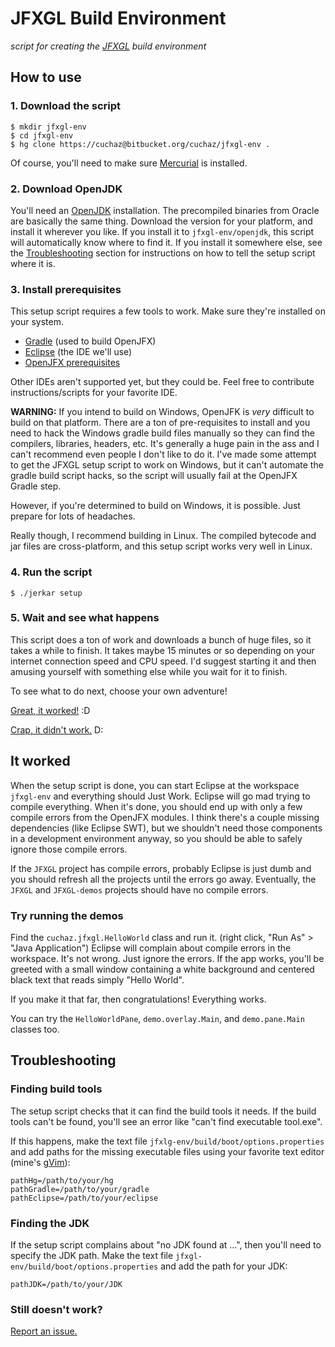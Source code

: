 
# JFXGL Build Environment

*script for creating the [JFXGL][jfxgl] build environment*

[jfxgl]: https://bitbucket.org/cuchaz/jfxgl


## How to use


### 1. Download the script
```
$ mkdir jfxgl-env
$ cd jfxgl-env
$ hg clone https://cuchaz@bitbucket.org/cuchaz/jfxgl-env .
```
Of course, you'll need to make sure [Mercurial][hg] is installed.

[hg]: https://www.mercurial-scm.org/


### 2. Download OpenJDK

You'll need an [OpenJDK][openjdk] installation. The precompiled binaries from Oracle are basically
the same thing. Download the version for your platform, and install it wherever you like.
If you install it to `jfxgl-env/openjdk`, this script will automatically know where to find it.
If you install it somewhere else, see the [Troubleshooting](#markdown-header-troubleshooting) section for
instructions on how to tell the setup script where it is.

[openjdk]: http://www.oracle.com/technetwork/java/javase/downloads/jdk8-downloads-2133151.html


### 3. Install prerequisites

This setup script requires a few tools to work. Make sure they're installed on your system.

 * [Gradle][gradle] (used to build OpenJFX)
 * [Eclipse][eclipse] (the IDE we'll use)
 * [OpenJFX prerequisites][openjfx-prereq]

Other IDEs aren't supported yet, but they could be. Feel free to contribute instructions/scripts
for your favorite IDE.

[gradle]: https://gradle.org/
[eclipse]: http://www.eclipse.org/
[openjfx-prereq]: https://wiki.openjdk.java.net/display/OpenJFX/Building+OpenJFX#BuildingOpenJFX-PlatformPrerequisites

**WARNING:** If you intend to build on Windows, OpenJFK is *very* difficult to build on that platform.
There are a ton of pre-requisites to install and you need to hack the Windows gradle build files manually
so they can find the compilers, libraries, headers, etc. It's generally a huge pain in the ass and I can't
recommend even people I don't like to do it. I've made some attempt to get the JFXGL setup script to work on Windows,
but it can't automate the gradle build script hacks, so the script will usually fail at the OpenJFX Gradle step.

However, if you're determined to build on Windows, it is possible. Just prepare for lots of headaches.

Really though, I recommend building in Linux. The compiled bytecode and jar files are cross-platform,
and this setup script works very well in Linux.


### 4. Run the script
```
$ ./jerkar setup
```


### 5. Wait and see what happens

This script does a ton of work and downloads a bunch of huge files, so it takes a while to finish.
It takes maybe 15 minutes or so depending on your internet connection speed and CPU speed.
I'd suggest starting it and then amusing yourself with something else while you wait for it to finish.

To see what to do next, choose your own adventure!

[Great, it worked!](#markdown-header-it-worked) :D

[Crap, it didn't work.](#markdown-header-troubleshooting) D:


## It worked

When the setup script is done, you can start Eclipse at the workspace `jfxgl-env` and everything should Just Work.
Eclipse will go mad trying to compile everything. When it's done, you should end up with only a few compile errors
from the OpenJFX modules. I think there's a couple missing dependencies (like Eclipse SWT), but we shouldn't need
those components in a development environment anyway, so you should be able to safely ignore those compile errors.

If the `JFXGL` project has compile errors, probably Eclipse is just dumb and you should refresh all the projects
until the errors go away. Eventually, the `JFXGL` and `JFXGL-demos` projects should have no compile errors.


### Try running the demos

Find the `cuchaz.jfxgl.HelloWorld` class and run it. (right click, "Run As" > "Java Application")
Eclipse will complain about compile errors in the workspace. It's not wrong. Just ignore the errors.
If the app works, you'll be greeted with a small window containing a white background and centered black
text that reads simply "Hello World".

If you make it that far, then congratulations! Everything works.

You can try the `HelloWorldPane`, `demo.overlay.Main`, and `demo.pane.Main` classes too.


## Troubleshooting


### Finding build tools

The setup script checks that it can find the build tools it needs.
If the build tools can't be found, you'll see an error like "can't find executable tool.exe".

If this happens, make the text file ``jfxlg-env/build/boot/options.properties`` and add paths for the
missing executable files using your favorite text editor (mine's [gVim][gvim]):
```
pathHg=/path/to/your/hg
pathGradle=/path/to/your/gradle
pathEclipse=/path/to/your/eclipse
```

[gvim]: http://www.vim.org/


### Finding the JDK

If the setup script complains about "no JDK found at ...", then you'll need to specify the JDK
path. Make the text file ``jfxgl-env/build/boot/options.properties`` and add the path for your JDK:
```
pathJDK=/path/to/your/JDK
```


### Still doesn't work?

[Report an issue.](https://bitbucket.org/cuchaz/jfxgl-env/issues)
